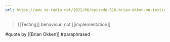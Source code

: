 ```yaml
---
url: https://www.se-radio.net/2022/06/episode-516-brian-okken-on-testing-in-python-with-pytest/
---
```


> [[Testing]] behaviour, not [[implementation]]

#quote by [[Brian Okken]] #paraphrased
